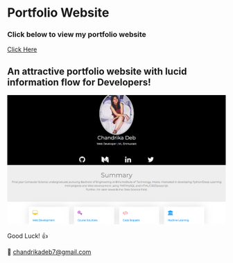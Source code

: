 # Portfolio Website

### Click below to view my portfolio website
[Click Here](https://chandrikadeb7.github.io/chandrikadeb7.github.io-v1/)

## An attractive portfolio website with lucid information flow for Developers!


<p align="center"> 
  <kbd>
  	<a href="https://chandrikadeb7.github.io/chandrikadeb7.github.io-v1/" target="_blank">
		<img src="image.png"></img>
	</a>
  </kbd>
</p>

Good Luck! :+1: 

:e-mail: chandrikadeb7@gmail.com
